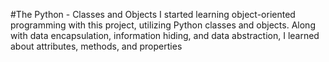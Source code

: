 #The Python - Classes and Objects
I started learning object-oriented programming with this project, utilizing Python classes and objects. Along with data encapsulation, information hiding, and data abstraction, I learned about attributes, methods, and properties
